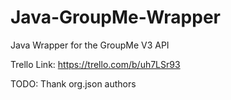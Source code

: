 # Java-GroupMe-Wrapper
Java Wrapper for the GroupMe V3 API


Trello Link: https://trello.com/b/uh7LSr93

TODO: Thank org.json authors